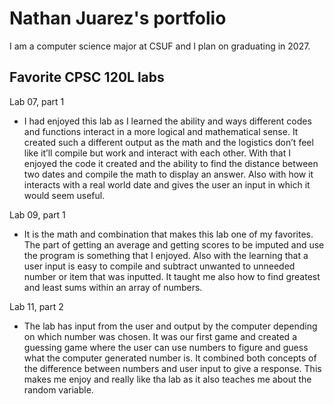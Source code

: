 # Nathan Juarez's portfolio

I am a computer science major at CSUF and I plan on graduating in 2027.


## Favorite CPSC 120L labs 

Lab 07, part 1 

- I had enjoyed this lab as I learned the ability and ways different codes and functions interact in a more logical and mathematical sense. It created such a different output as the math and the logistics don’t feel like it’ll compile but work and interact with each other. With that I enjoyed the code it created and the ability to find the distance between two dates and compile the math to display an answer. Also with how it interacts with a real world date and gives the user an input in which it would seem useful.

Lab 09, part 1

- It is the math and combination that makes this lab one of my favorites. The part of getting an average and getting scores to be imputed and use the program is something that I enjoyed. Also with the learning that a user input is easy to compile and subtract unwanted to unneeded number or item that was inputted. It taught me also how to find greatest and least sums within an array of numbers.

Lab 11, part 2

- The lab has input from the user and output by the computer depending on which number was chosen. It was our first game and created a guessing game where the user can use numbers to figure and guess what the computer generated number is. It combined both concepts of the difference between numbers and user input to give a response. This makes me enjoy and really like tha lab as it also teaches me about the random variable.
